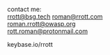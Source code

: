 
contact me:  
rrott@bsg.tech
roman@rrott.com  
roman.rrott@owasp.org  
rott.roman@protonmail.com  

keybase.io/rrott  
